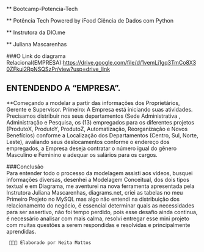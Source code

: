 ** Bootcamp-Potencia-Tech

**   Potência Tech Powered by iFood Ciência de Dados com Python

**    Instrutora da DIO.me

**    Juliana Mascarenhas


###O Link do diagrama Relacional(EMPRESA):https://drive.google.com/file/d/1vemLj1gq3TmCo8X30ZFkui2RpNSQSzPr/view?usp=drive_link

## ENTENDENDO A “EMPRESA”.
	
 **Começando a modelar a partir das informações dos Proprietários, Gerente e Supervisor.
  Primeiro: A Empresa está iniciando suas atividades.
  Precisamos distribuir nos seus departamentos (Sede Administrativa , Administração e Pesquisa, os (13) empregados para os diferentes projetos
  (ProdutoX, ProdutoY, ProdutoZ, Automatização, Reorganização e Novos Benefícios) conforme a  Localização dos Departamentos
  (Centro,   Sul, Norte, Leste), avaliando seus deslocamentos conforme o endereço dos empregados, 
  a Empresa deseja contratar o número igual do gênero Masculino e Feminino e adequar os salários para os cargos. 

 ###Conclusão	
	   Para entender todo o processo da modelagem assisti aos vídeos, busquei informações diversas, desenhei a Modelagem Conceitual, dos dois tipos textual e em Diagrama,
     me aventurei na nova ferramenta apresentada pela Instrutora Juliana Mascarenhas, diagrams.net, criei as tabelas no meu Primeiro Projeto no MySQL mas algo não entendi
     na distribuição dos relacionamento do negócio, é essencial determinar quais as  necessidades  para ser assertivo, não foi tempo perdido, pois esse desafio ainda continua, 
     é necessário analisar com mais calma, resolvi entregar esse mini projeto com muitas questões a serem respondidas e resolvidas e principalmente aprendidas.

     🚀🚀🚀 Elaborado por Neita Mattos
              

